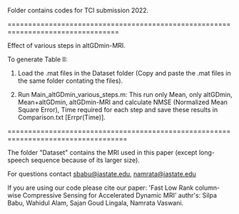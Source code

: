 Folder contains codes for TCI submission 2022. 


=================================================================================

Effect of various steps in altGDmin-MRI.

To generate Table II:

1. Load the .mat files in the Dataset folder (Copy and paste the .mat files in the same folder contating the files).

2.  Run Main_altGDmin_various_steps.m: This run only Mean, only altGDmin, Mean+altGDmin, altGDmin-MRI and calculate NMSE (Normalized Mean Square Error), Time required for each step and save these results in Comparison.txt [Errpr(Time)].


===================================================================================

The folder "Dataset" contains the MRI used in this paper (except long-speech sequence because of its larger size). 

For questions contact sbabu@iastate.edu, namrata@iastate.edu

If you are using our code please cite our paper: 'Fast Low Rank column-wise Compressive Sensing for Accelerated Dynamic MRI' authr's: Silpa Babu, Wahidul Alam, Sajan Goud Lingala, Namrata Vaswani.


